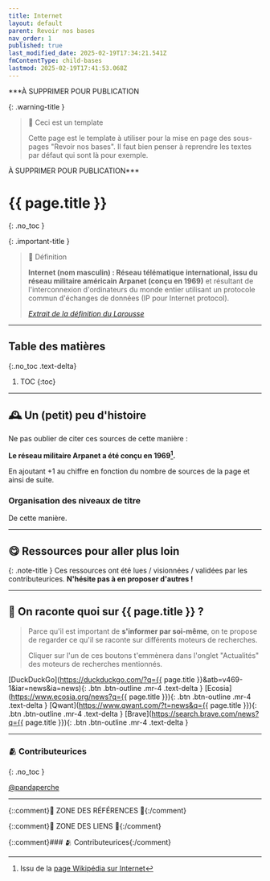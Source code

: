 ```yaml
---
title: Internet
layout: default
parent: Revoir nos bases
nav_order: 1
published: true
last_modified_date: 2025-02-19T17:34:21.541Z
fmContentType: child-bases
lastmod: 2025-02-19T17:41:53.068Z
---
```


***À SUPPRIMER POUR PUBLICATION

{: .warning-title }
> 🚧 Ceci est un template
>
> Cette page est le template à utiliser pour la mise en page des sous-pages "Revoir nos bases". Il faut bien penser à reprendre les textes par défaut qui sont là pour exemple.

À SUPPRIMER POUR PUBLICATION***
# {{ page.title }}
{: .no_toc }

{: .important-title }
> 📑 Définition
>
> **Internet (nom masculin) : Réseau télématique international, issu du réseau militaire américain Arpanet (conçu en 1969)** et résultant de l'interconnexion d'ordinateurs du monde entier utilisant un protocole commun d'échanges de données (IP pour Internet protocol). 
>
> *[Extrait de la définition du Larousse]*

---

## Table des matières
{:.no_toc .text-delta}

1. TOC
{:toc}

---

## 🕰️ Un (petit) peu d'histoire

Ne pas oublier de citer ces sources de cette manière :

**Le réseau militaire Arpanet a été conçu en 1969[^1].**

En ajoutant +1 au chiffre en fonction du nombre de sources de la page et ainsi de suite.

### Organisation des niveaux de titre

De cette manière.

---

## 😋 Ressources pour aller plus loin

{: .note-title }
Ces ressources ont été lues / visionnées / validées par les contributeurices. **N'hésite pas à en proposer d'autres !**

---

## 📣 On raconte quoi sur {{ page.title }} ?

> Parce qu'il est important de **s'informer par soi-même**, on te propose de regarder ce qu'il se raconte sur différents moteurs de recherches.
>
> Cliquer sur l'un de ces boutons t'emmènera dans l'onglet "Actualités" des moteurs de recherches mentionnés.

[DuckDuckGo](https://duckduckgo.com/?q={{ page.title }}&atb=v469-1&iar=news&ia=news){: .btn .btn-outline .mr-4 .text-delta }
[Ecosia](https://www.ecosia.org/news?q={{ page.title }}){: .btn .btn-outline .mr-4 .text-delta }
[Qwant](https://www.qwant.com/?t=news&q={{ page.title }}){: .btn .btn-outline .mr-4 .text-delta }
[Brave](https://search.brave.com/news?q={{ page.title }}){: .btn .btn-outline .mr-4 .text-delta }

---

### 🫂 Contributeurices
{: .no_toc }

[@pandaperche]

---

{::comment}🚧 ZONE DES RÉFÉRENCES 🚧{:/comment}

[^1]: Issu de la [page Wikipédia sur Internet]


{::comment}🚧 ZONE DES LIENS 🚧{:/comment}

[Extrait de la définition du Larousse]:  https://www.larousse.fr/dictionnaires/francais/Internet/187862
[page Wikipédia sur Internet]: https://fr.wikipedia.org/wiki/Internet


{::comment}### 🫂 Contributeurices{:/comment}

[@pandaperche]: https://linkstack.fr/@pandaperche
